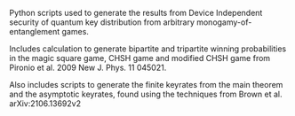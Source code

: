 Python scripts used to generate the results from 
Device Independent security of quantum key distribution from arbitrary monogamy-of-entanglement games.

Includes calculation to generate bipartite and tripartite winning probabilities in the magic square game, CHSH game and modified CHSH
game from Pironio et al. 2009 New J. Phys. 11 045021.

Also includes scripts to generate the finite keyrates from the main theorem and the asymptotic keyrates, found using the techniques
from Brown et al. arXiv:2106.13692v2